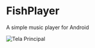 # FishPlayer
A simple music player for Android

![Tela Principal](https://raw.github.com/marcosvbras/FishPlayer/master/screenshots/screen1.png "System Image")
